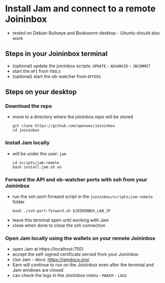 # Install Jam and connect to a remote Joininbox

* tested on Debian Bullseye and Bookworm desktop - Ubuntu should also work

## Steps in your Joininbox terminal
* (optional) update the joininbox scripts: `UPDATE` - `ADVANCED` - `JBCOMMIT`
* start the `API` from `TOOLS`
* (optional) start the ob-watcher from `OFFERS`

## Steps on your desktop
### Download the repo
* move to a directory where the joininbox repo will be stored
  ```
  git clone https://github.com/openoms/joininbox
  cd joininbox
  ```

### Install Jam locally
* will be under the user: `jam`
  ```
  cd scripts/jam-remote
  bash install.jam.sh on
  ```

### Forward the API and ob-watcher ports with ssh from your Joininbox
* run the ssh-port-forward script in the `joininbox/scripts/jam-remote` folder
  ```
  bash ./ssh-port-forward.sh $JOININBOX_LAN_IP
  ```
* leave this terminal open until working with Jam
* close when done to close the ssh connection

### Open Jam locally using the wallets on your remote Joininbox
* open Jam at https://localhost:7501
* accept the self-signed certificate served from your Joininbox
* Use Jam - docs: https://jamdocs.org/
* Earn will continue to run on the Joininbox even after the terminal and Jam windows are closed
* can check the logs in the Joininbox menu - `MAKER` - `LOGS`

